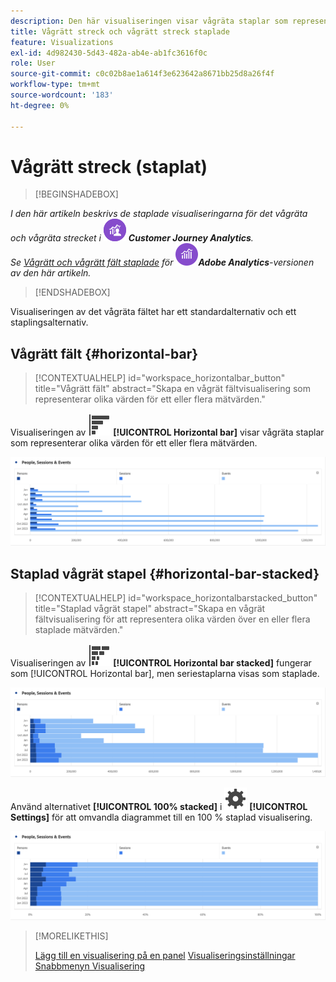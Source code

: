 ```yaml
---
description: Den här visualiseringen visar vågräta staplar som representerar olika värden för ett eller flera mätvärden.
title: Vågrätt streck och vågrätt streck staplade
feature: Visualizations
exl-id: 4d982430-5d43-482a-ab4e-ab1fc3616f0c
role: User
source-git-commit: c0c02b8ae1a614f3e623642a8671bb25d8a26f4f
workflow-type: tm+mt
source-wordcount: '183'
ht-degree: 0%

---
```


# Vågrätt streck (staplat)

>[!BEGINSHADEBOX]

_I den här artikeln beskrivs de staplade visualiseringarna för det vågräta och vågräta strecket i_ ![CustomerJourneyAnalytics](/help/assets/icons/CustomerJourneyAnalytics.svg) _**Customer Journey Analytics**.<br/>Se [Vågrätt och vågrätt fält staplade](https://experienceleague.adobe.com/en/docs/analytics/analyze/analysis-workspace/visualizations/horizontal-bar) för _![AdobeAnalytics](/help/assets/icons/AdobeAnalytics.svg)_**Adobe Analytics**-versionen av den här artikeln._

>[!ENDSHADEBOX]

Visualiseringen av det vågräta fältet har ett standardalternativ och ett staplingsalternativ.

## Vågrätt fält {#horizontal-bar}

<!-- markdownlint-disable MD034 -->

>[!CONTEXTUALHELP]
>id="workspace_horizontalbar_button"
>title="Vågrätt fält"
>abstract="Skapa en vågrät fältvisualisering som representerar olika värden för ett eller flera mätvärden."

<!-- markdownlint-enable MD034 -->


Visualiseringen av ![GraphBarHorizontal](/help/assets/icons/GraphBarHorizontal.svg) **[!UICONTROL Horizontal bar]** visar vågräta staplar som representerar olika värden för ett eller flera mätvärden.

![Vågrätt fält med mätvärden som sidvyer, sidhastighet, besök, inlägg och avslut.](assets/horizontal-bar.png)

## Staplad vågrät stapel {#horizontal-bar-stacked}

<!-- markdownlint-disable MD034 -->

>[!CONTEXTUALHELP]
>id="workspace_horizontalbarstacked_button"
>title="Staplad vågrät stapel"
>abstract="Skapa en vågrät fältvisualisering för att representera olika värden över en eller flera staplade mätvärden."

<!-- markdownlint-enable MD034 -->


Visualiseringen av ![GraphBarHorizontalStacking](/help/assets/icons/GraphBarHorizontalStacked.svg) **[!UICONTROL Horizontal bar stacked]** fungerar som [!UICONTROL Horizontal bar], men seriestaplarna visas som staplade.

![Ett staplat vågrätt fält med sidvyer, besök, poster och avslutningar.](assets/horizontal-bar-stacked.png)

Använd alternativet **[!UICONTROL 100% stacked]** i ![Inställning](/help/assets/icons/Setting.svg) **[!UICONTROL Settings]** för att omvandla diagrammet till en 100 % staplad visualisering.

![Vågrätt staplad 100 %](assets/horizontal-bar-stacked100.png)


>[!MORELIKETHIS]
>
>[Lägg till en visualisering på en panel](/help/analysis-workspace/visualizations/freeform-analysis-visualizations.md#add-visualizations-to-a-panel)
>[Visualiseringsinställningar](/help/analysis-workspace/visualizations/freeform-analysis-visualizations.md#settings)
>[Snabbmenyn Visualisering ](/help/analysis-workspace/visualizations/freeform-analysis-visualizations.md#context-menu)
>

